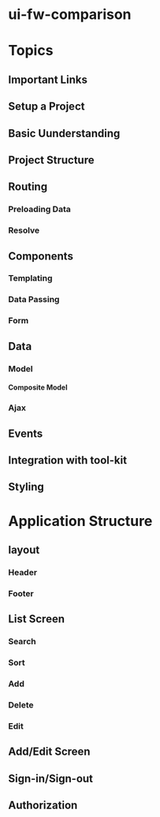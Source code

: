 # ui-fw-comparison

# Topics
## Important Links
## Setup a Project
## Basic Uunderstanding
## Project Structure
## Routing
### Preloading Data
### Resolve
## Components
### Templating
### Data Passing
### Form
## Data
### Model
#### Composite Model
### Ajax
## Events
## Integration with tool-kit
## Styling

# Application Structure
## layout
### Header
### Footer
## List Screen
### Search 
### Sort
### Add
### Delete
### Edit
## Add/Edit Screen
## Sign-in/Sign-out
## Authorization
## 
